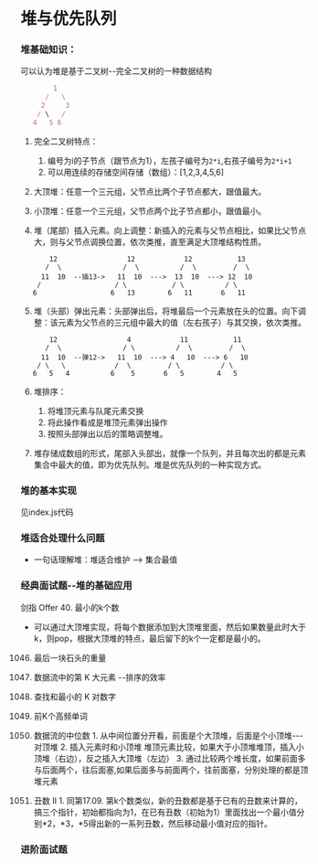 # 堆与优先队列

### 堆基础知识：
可以认为堆是基于二叉树--完全二叉树的一种数据结构
```js
        1
      /   \
     2     3
    / \   / 
   4   5 6 
```
1. 完全二叉树特点：
    1. 编号为i的子节点（跟节点为1），左孩子编号为`2*i`,右孩子编号为`2*i+1`
    2. 可以用连续的存储空间存储（数组）：[1,2,3,4,5,6]

2. 大顶堆：任意一个三元组，父节点比两个子节点都大，跟值最大。
3. 小顶堆：任意一个三元组，父节点两个比子节点都小，跟值最小。
4. 堆（尾部）插入元素。向上调整：新插入的元素与父节点相比，如果比父节点大，则与父节点调换位置，依次类推，直至满足大顶堆结构性质。
```
       12                 12            12           13 
      /  \               /  \          /  \         /  \                  
     11  10  --插13->   11  10  --->  13  10  ---> 12  10              
    /                  / \           / \          / \             
   6                  6   13        6   11       6   11         
```

5. 堆（头部）弹出元素：头部弹出后，将堆最后一个元素放在头的位置。向下调整：该元素为父节点的三元组中最大的值（左右孩子）与其交换，依次类推。

```
       12                 4            11           11 
      /  \               / \          /  \         /  \                  
     11  10  --弹12->   11  10  ---> 4   10  ---> 6   10              
    / \   \            /  \         / \          / \             
   6   5   4          6    5       6   5        4   5         
```
6. 堆排序：
    1. 将堆顶元素与队尾元素交换
    2. 将此操作看成是堆顶元素弹出操作
    3. 按照头部弹出以后的策略调整堆。


7. 堆存储成数组的形式，尾部入头部出，就像一个队列，并且每次出的都是元素集合中最大的值，即为优先队列。堆是优先队列的一种实现方式。


### 堆的基本实现
见index.js代码

### 堆适合处理什么问题
- 一句话理解堆：堆适合维护 --> 集合最值

### 经典面试题--堆的基础应用
剑指 Offer 40. 最小的k个数
- 可以通过大顶堆实现，将每个数据添加到大顶堆里面，然后如果数量此时大于k，则pop，根据大顶堆的特点，最后留下的k个一定都是最小的。
1046. 最后一块石头的重量
703. 数据流中的第 K 大元素 --排序的效率
373. 查找和最小的 K 对数字
692. 前K个高频单词

295. 数据流的中位数
    1. 从中间位置分开看，前面是个大顶堆，后面是个小顶堆--- 对顶堆
    2. 插入元素时和小顶堆 堆顶元素比较，如果大于小顶堆堆顶，插入小顶堆（右边），反之插入大顶堆（左边）
    3. 通过比较两个堆长度，如果前面多与后面两个，往后面塞,如果后面多与前面两个，往前面塞，分别处理的都是顶堆元素
264. 丑数 II
    1. 同第17.09. 第k个数类似，新的丑数都是基于已有的丑数来计算的，搞三个指针，初始都指向为1，在已有丑数（初始为1）里面找出一个最小值分别*2，*3，*5得出新的一系列丑数，然后移动最小值对应的指针。


### 进阶面试题


